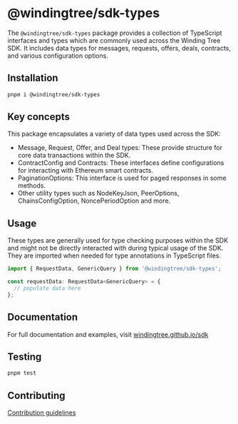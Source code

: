 # @windingtree/sdk-types

The `@windingtree/sdk-types` package provides a collection of TypeScript interfaces and types which are commonly used across the Winding Tree SDK. It includes data types for messages, requests, offers, deals, contracts, and various configuration options.

## Installation

```bash
pnpm i @windingtree/sdk-types
```

## Key concepts

This package encapsulates a variety of data types used across the SDK:

- Message, Request, Offer, and Deal types: These provide structure for core data transactions within the SDK.
- ContractConfig and Contracts: These interfaces define configurations for interacting with Ethereum smart contracts.
- PaginationOptions: This interface is used for paged responses in some methods.
- Other utility types such as NodeKeyJson, PeerOptions, ChainsConfigOption, NoncePeriodOption and more.

## Usage

These types are generally used for type checking purposes within the SDK and might not be directly interacted with during typical usage of the SDK. They are imported when needed for type annotations in TypeScript files.

```typescript
import { RequestData, GenericQuery } from '@windingtree/sdk-types';

const requestData: RequestData<GenericQuery> = {
  // populate data here
};
```

## Documentation

For full documentation and examples, visit [windingtree.github.io/sdk](https://windingtree.github.io/sdk)

## Testing

```bash
pnpm test
```

## Contributing

[Contribution guidelines](https://windingtree.github.io/sdk/#/docs/contribution)
